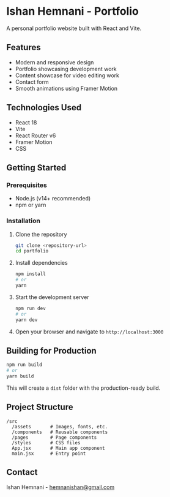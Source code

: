 # Ishan Hemnani - Portfolio

A personal portfolio website built with React and Vite.

## Features

- Modern and responsive design
- Portfolio showcasing development work
- Content showcase for video editing work
- Contact form
- Smooth animations using Framer Motion

## Technologies Used

- React 18
- Vite
- React Router v6
- Framer Motion
- CSS

## Getting Started

### Prerequisites

- Node.js (v14+ recommended)
- npm or yarn

### Installation

1. Clone the repository
   ```bash
   git clone <repository-url>
   cd portfolio
   ```

2. Install dependencies
   ```bash
   npm install
   # or
   yarn
   ```

3. Start the development server
   ```bash
   npm run dev
   # or
   yarn dev
   ```

4. Open your browser and navigate to `http://localhost:3000`

## Building for Production

```bash
npm run build
# or
yarn build
```

This will create a `dist` folder with the production-ready build.

## Project Structure

```
/src
  /assets       # Images, fonts, etc.
  /components   # Reusable components
  /pages        # Page components
  /styles       # CSS files
  App.jsx       # Main app component
  main.jsx      # Entry point
```

## Contact

Ishan Hemnani - hemnanishan@gmail.com
